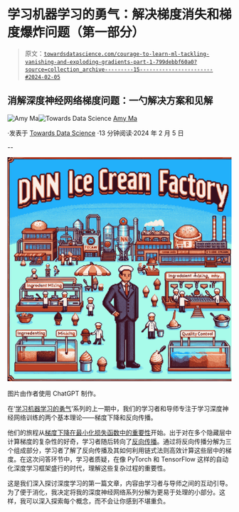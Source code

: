 # 学习机器学习的勇气：解决梯度消失和梯度爆炸问题（第一部分）

> 原文：[`towardsdatascience.com/courage-to-learn-ml-tackling-vanishing-and-exploding-gradients-part-1-799debbf60a0?source=collection_archive---------15-----------------------#2024-02-05`](https://towardsdatascience.com/courage-to-learn-ml-tackling-vanishing-and-exploding-gradients-part-1-799debbf60a0?source=collection_archive---------15-----------------------#2024-02-05)

## 消解深度神经网络梯度问题：一勺解决方案和见解

[](https://amyma101.medium.com/?source=post_page---byline--799debbf60a0--------------------------------)![Amy Ma](https://amyma101.medium.com/?source=post_page---byline--799debbf60a0--------------------------------)[](https://towardsdatascience.com/?source=post_page---byline--799debbf60a0--------------------------------)![Towards Data Science](https://towardsdatascience.com/?source=post_page---byline--799debbf60a0--------------------------------) [Amy Ma](https://amyma101.medium.com/?source=post_page---byline--799debbf60a0--------------------------------)

·发表于 [Towards Data Science](https://towardsdatascience.com/?source=post_page---byline--799debbf60a0--------------------------------) ·13 分钟阅读·2024 年 2 月 5 日

--

![](img/ea2e2eaf6631a22a9257066dd20ae32f.png)

图片由作者使用 ChatGPT 制作。

在‘[学习机器学习的勇气](https://towardsdatascience.com/tagged/courage-to-learn-ml)’系列的上一期中，我们的学习者和导师专注于学习深度神经网络训练的两个基本理论——梯度下降和反向传播。

他们的旅程从[梯度下降在最小化损失函数中的重要性](https://towardsdatascience.com/courage-to-learn-ml-a-detailed-exploration-of-gradient-descent-and-popular-optimizers-022ecf97be7d)开始。出于对在多个隐藏层中计算梯度的复杂性的好奇，学习者随后转向了[反向传播](https://towardsdatascience.com/courage-to-learn-ml-explain-backpropagation-from-mathematical-theory-to-coding-practice-21e670415378)。通过将反向传播分解为三个组成部分，学习者了解了反向传播及其如何利用链式法则高效计算这些层中的梯度。在这次问答环节中，学习者质疑，在像 PyTorch 和 TensorFlow 这样的自动化深度学习框架盛行的时代，理解这些复杂过程的重要性。

这是我们深入探讨深度学习的第一篇文章，内容由学习者与导师之间的互动引导。为了便于消化，我决定将我的深度神经网络系列分解为更易于处理的小部分。这样，我可以深入探索每个概念，而不会让你感到不堪重负。

